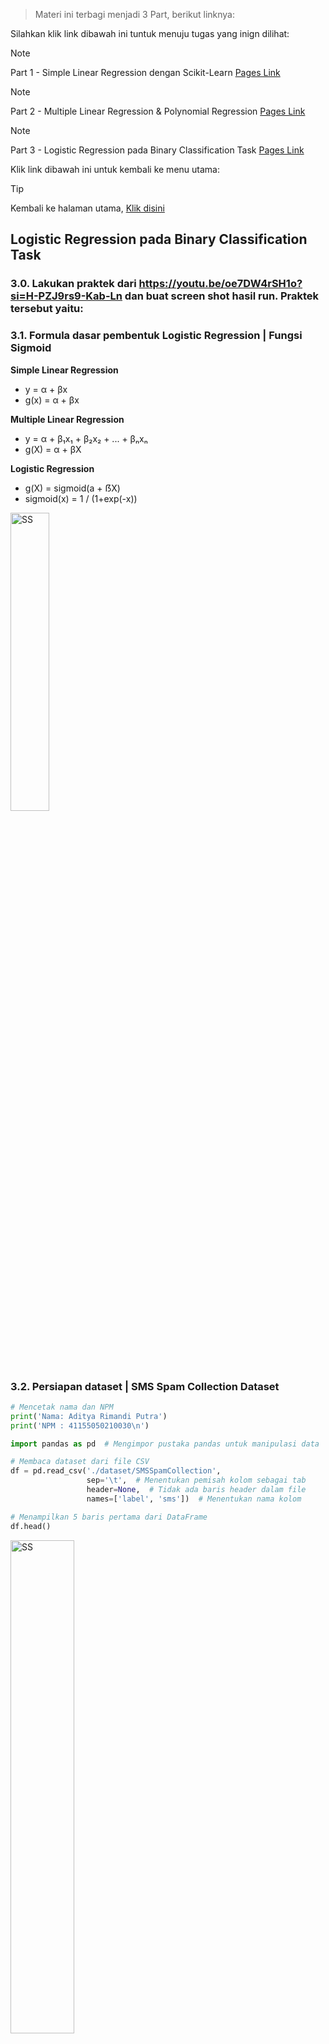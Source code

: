 
> Materi ini terbagi menjadi 3 Part, berikut linknya:

Silahkan klik link dibawah ini tuntuk menuju tugas yang inign dilihat:

> [!NOTE]
> Part 1 - Simple Linear Regression dengan Scikit-Learn [Pages Link](https://github.com/AdityaR-AI/MLC/tree/main/P2/Regresi_I.md)

> [!NOTE]
> Part 2 - Multiple Linear Regression & Polynomial Regression [Pages Link](https://github.com/AdityaR-AI/MLC/tree/main/P2/Regresi_II.md)

> [!NOTE]
> Part 3 - Logistic Regression pada Binary Classification Task [Pages Link](https://github.com/AdityaR-AI/MLC/tree/main/P2/Regresi_III.md)

Klik link dibawah ini untuk kembali ke menu utama:

> [!TIP]
> Kembali ke halaman utama, [Klik disini](https://github.com/AdityaR-AI/MLC/tree/main/)

## Logistic Regression pada Binary Classification Task

### 3.0. Lakukan praktek dari https://youtu.be/oe7DW4rSH1o?si=H-PZJ9rs9-Kab-Ln  dan buat screen shot hasil run. Praktek tersebut yaitu:

### 3.1. Formula dasar pembentuk Logistic Regression | Fungsi Sigmoid

**Simple Linear Regression**
  - y = α + βx
  - g(x) = α + βx 

**Multiple Linear Regression**
  - y = α + β₁x₁ + β₂x₂ + ... + βₙxₙ
  - g(X) = α + βX

**Logistic Regression**
  - g(X) = sigmoid(a + ẞX)
  - sigmoid(x) = 1 / (1+exp(-x))

<img src="https://raw.githubusercontent.com/AdityaR-AI/MLC/main/P2/a.png?raw=true" alt="SS" width="35%"/>

### 3.2. Persiapan dataset | SMS Spam Collection Dataset

```python
# Mencetak nama dan NPM
print('Nama: Aditya Rimandi Putra')
print('NPM : 41155050210030\n')

import pandas as pd  # Mengimpor pustaka pandas untuk manipulasi data

# Membaca dataset dari file CSV
df = pd.read_csv('./dataset/SMSSpamCollection',
                 sep='\t',  # Menentukan pemisah kolom sebagai tab
                 header=None,  # Tidak ada baris header dalam file
                 names=['label', 'sms'])  # Menentukan nama kolom

# Menampilkan 5 baris pertama dari DataFrame
df.head()
```

<img src="https://raw.githubusercontent.com/AdityaR-AI/MLC/main/P2/pics/2c1.png?raw=true" alt="SS" width="45%"/>

```python
# Menghitung jumlah setiap label (spam dan ham)
df['label'].value_counts()
```

<img src="https://raw.githubusercontent.com/AdityaR-AI/MLC/main/P2/pics/2c2.png?raw=true" alt="SS" width="28%"/>

### 3.3. Pembagian training dan testing set

```python
# Mencetak nama dan NPM
print('Nama: Aditya Rimandi Putra')
print('NPM : 41155050210030\n')

from sklearn.preprocessing import LabelBinarizer  # Mengimpor LabelBinarizer untuk mengubah label menjadi format biner
X = df['sms'].values  # Mengambil nilai SMS dari DataFrame
y = df['label'].values  # Mengambil nilai label dari DataFrame

# Membuat objek LabelBinarizer dan mengubah label menjadi format biner
lb = LabelBinarizer()
y = lb.fit_transform(y).ravel()  # Transformasi dan meratakan array hasil

# Menampilkan kelas yang ada setelah binarisasi
lb.classes_
```

<img src="https://raw.githubusercontent.com/AdityaR-AI/MLC/main/P2/pics/2c3.png?raw=true" alt="SS" width="28%"/>

```python
from sklearn.model_selection import train_test_split  # Mengimpor fungsi untuk membagi dataset
X_train, X_test, y_train, y_test = train_test_split(X, y, test_size=0.25, random_state=0)  # Membagi data menjadi set pelatihan dan pengujian

# Menampilkan data pelatihan
print(X_train, '\n')
print(y_train)
```

<img src="https://raw.githubusercontent.com/AdityaR-AI/MLC/main/P2/pics/2c4.png?raw=true" alt="SS" width="95%"/>

### 3.4. Feature extraction dengan TF-IDF

```python
# Mencetak nama dan NPM
print('Nama: Aditya Rimandi Putra')
print('NPM : 41155050210030\n')

from sklearn.feature_extraction.text import TfidfVectorizer  # Mengimpor TfidfVectorizer untuk mengubah teks menjadi representasi numerik

# Membuat objek TfidfVectorizer dengan mengabaikan kata-kata umum (stop words)
vectorizer = TfidfVectorizer(stop_words='english')

# Mengubah data pelatihan menjadi representasi TF-IDF
X_train_tfidf = vectorizer.fit_transform(X_train)

# Mengubah data pengujian menjadi representasi TF-IDF menggunakan vektor yang sama
X_test_tfidf = vectorizer.transform(X_test)

# Menampilkan representasi TF-IDF dari data pelatihan
print(X_train_tfidf)
```

<img src="https://raw.githubusercontent.com/AdityaR-AI/MLC/main/P2/pics/2c5.png?raw=true" alt="SS" width="32%"/>

### 3.5. Binary Classification dengan Logistic Regression

```python
# Mencetak nama dan NPM
print('Nama: Aditya Rimandi Putra')
print('NPM : 41155050210030\n')

from sklearn.linear_model import LogisticRegression  # Mengimpor LogisticRegression dari scikit-learn

# Membuat objek model Logistic Regression
model = LogisticRegression()

# Melatih model menggunakan data pelatihan TF-IDF dan label
model.fit(X_train_tfidf, y_train)

# Memprediksi label untuk data pengujian TF-IDF
y_pred = model.predict(X_test_tfidf)

# Menampilkan 5 prediksi pertama beserta SMS yang sesuai
for pred, sms in zip(y_pred[:5], X_test[:5]):
    print(f'PRED: {pred} SMS: {sms}\n')
```

<img src="https://raw.githubusercontent.com/AdityaR-AI/MLC/main/P2/pics/2c6.png?raw=true" alt="SS" width="95%"/>


### 3.6. Evaluation Metrics pada Binary Classification Task

> Terdiri dari

<ul>
  <li>Confusion Matrix</li>
  <li>Accuracy</li>
  <li>Precission & Recall</li>
  <li>F1 Score</li>
  <li>ROC</li>
</ul>

<strong>Dengan Terminologi Dasar</strong> 
<ul> 
  <li>True Positive (TP)</li> 
  <li>True Negative (TN)</li> 
  <li>False Positive (FP)</li> 
  <li>False Negative (FN)</li> 
</ul>

### 3.7. Pengenalan Confusion Matrix

```python
# Mencetak nama dan NPM
print('Nama: Aditya Rimandi Putra')
print('NPM : 41155050210030\n')

from sklearn.metrics import confusion_matrix  # Mengimpor fungsi confusion_matrix dari scikit-learn

# Membuat matriks kebingungan (confusion matrix) berdasarkan label sebenarnya dan prediksi
matrix = confusion_matrix(y_test, y_pred)

# Menampilkan matriks kebingungan
matrix
```

<img src="https://raw.githubusercontent.com/AdityaR-AI/MLC/main/P2/pics/2c7.png?raw=true" alt="SS" width="30%"/>

```python
# Mengambil nilai TN, FP, FN, TP dari matriks kebingungan
tn, fp, fn, tp = matrix.ravel()

# Mencetak nilai TN, FP, FN, TP
print(f'TN: {tn}')
print(f'FP: {fp}')
print(f'FN: {fn}')
print(f'TP: {tp}')
```

<img src="https://raw.githubusercontent.com/AdityaR-AI/MLC/main/P2/pics/2c8.png?raw=true" alt="SS" width="10%"/>

```python
import matplotlib.pyplot as plt  # Mengimpor pustaka matplotlib untuk visualisasi

# Menampilkan matriks kebingungan sebagai gambar
plt.matshow(matrix)  # Menggunakan matshow untuk menampilkan matriks kebingungan

plt.colorbar()  # Menambahkan bar warna untuk menunjukkan skala nilai
plt.title('Confusion Matrix')  # Menambahkan judul pada grafik
plt.ylabel('True label')  # Menambahkan label pada sumbu y
plt.xlabel('Predicted label')  # Menambahkan label pada sumbu x
plt.show()  # Menampilkan grafik
```

<img src="https://raw.githubusercontent.com/AdityaR-AI/MLC/main/P2/pics/2c9.png?raw=true" alt="SS" width="35%"/>

### 3.8. Pengenalan Accuracy Score

Accuracy (Akurasi) merupakan pengukuran proporsi prediksi yang benar dari total prediksi. Rumus akurasi adalah:

> Akurasi = TP+TN / TP+TN+FP+FN = (Jumlah prediksi benar) / (Jumlah total prediksi)

Contohnya, jika model Anda memprediksi 100 data dan 90 di antaranya benar, maka akurasinya adalah 90%.

Referensi: https://en.wikipedia.org/wiki/Accuracy_and_precision

```python
# Mencetak nama dan NPM
print('Nama: Aditya Rimandi Putra')
print('NPM : 41155050210030\n')

from sklearn.metrics import accuracy_score  # Mengimpor fungsi accuracy_score dari scikit-learn

# Menghitung dan menampilkan akurasi model
accuracy = accuracy_score(y_test, y_pred)
accuracy
```

<img src="https://raw.githubusercontent.com/AdityaR-AI/MLC/main/P2/pics/2c10.png?raw=true" alt="SS" width="25%"/>

### 3.9. Pengenalan Precision dan Recall

**Precission & Recall**

Selain menggunakan accuracy, performa dari suatu classifier umumnya juga diukur berdasarkan nilai Precission dan Recall.

Referensi: https://en.wikipedia.org/wiki/Precision_and_recall

**Precission or Positive Predictive Value (PPV)**

> Precission = TP / TP+FP

Referensi: https://en.wikipedia.org/wiki/Positive_and_negative_predictive_values

```python
# Mencetak nama dan NPM
print('Nama: Aditya Rimandi Putra')
print('NPM : 41155050210030\n')

from sklearn.metrics import precision_score  # Mengimpor fungsi precision_score dari scikit-learn

# Menghitung dan menampilkan presisi model
precision = precision_score(y_test, y_pred)
precision
```

<img src="https://raw.githubusercontent.com/AdityaR-AI/MLC/main/P2/pics/2c11.png?raw=true" alt="SS" width="25%"/>

**Recall or True Positive Rate (TPR) or Sensitivity**

> Recall = TP / TP+FN

Referensi: https://en.wikipedia.org/wiki/Sensitivity_and_specificity

```python
# Mencetak nama dan NPM
print('Nama: Aditya Rimandi Putra')
print('NPM : 41155050210030\n')

from sklearn.metrics import recall_score  # Mengimpor fungsi recall_score dari scikit-learn

# Menghitung dan menampilkan recall model
recall = recall_score(y_test, y_pred)
recall
```

<img src="https://raw.githubusercontent.com/AdityaR-AI/MLC/main/P2/pics/2c12.png?raw=true" alt="SS" width="25%"/>

### 3.10. Pengenalan F1 Score | F1 Measure

**F1-Score**

F1-score atau F1-measure adalah harmonic mean dari precission dan recall.

> F1 score = precission × recall / precission + recall

Referensi: https://en.wikipedia.org/wiki/F-score

```python
# Mencetak nama dan NPM
print('Nama: Aditya Rimandi Putra')
print('NPM : 41155050210030\n')

from sklearn.metrics import f1_score  # Mengimpor fungsi f1_score dari scikit-learn

# Menghitung dan menampilkan F1-score model
f1_score(y_test, y_pred)

```

<img src="https://raw.githubusercontent.com/AdityaR-AI/MLC/main/P2/pics/2c13.png?raw=true" alt="SS" width="25%"/>

### 3.11. Pengenalan ROC | Receiver Operating Characteristic

**ROC: Receiver Operating Characteristic**

ROC menawarkan visualisasi terhadap performa dari classifier dengan membandingkan nilai Recall (TPR) dan nilai Fallout (FPR)

> fallout = FP / TN+FP

Referensi: https://en.wikipedia.org/wiki/Receiver_operating_characteristic

<img src="https://raw.githubusercontent.com/AdityaR-AI/MLC/main/P2/b.png?raw=true" alt="SS" width="40%"/>

```python
# Mencetak nama dan NPM
print('Nama: Aditya Rimandi Putra')
print('NPM : 41155050210030\n')

from sklearn.metrics import roc_curve, auc  # Mengimpor fungsi roc_curve dan auc dari scikit-learn
import matplotlib.pyplot as plt  # Mengimpor matplotlib untuk visualisasi

# Menghitung probabilitas prediksi dari model
prob_estimates = model.predict_proba(X_test_tfidf)

# Menghitung False Positive Rate (FPR), True Positive Rate (TPR), dan threshold
fpr, tpr, threshold = roc_curve(y_test, prob_estimates[:, 1])

# Menghitung Area Under the Curve (AUC)
nilai_auc = auc(fpr, tpr)

# Memvisualisasikan ROC Curve
plt.plot(fpr, tpr, 'b', label=f'AUC={nilai_auc:.2f}')  # Plot ROC Curve
plt.plot([0, 1], [0, 1], 'r--', label='Random Classifier')  # Garis acuan untuk classifier acak
plt.title('ROC: Receiver Operating Characteristic')  # Judul plot
plt.xlabel('Fallout or False Positive Rate')  # Label sumbu X
plt.ylabel('Recall or True Positive Rate')  # Label sumbu Y
plt.legend()  # Menampilkan legenda
plt.show()  # Menampilkan plot
```

<img src="https://raw.githubusercontent.com/AdityaR-AI/MLC/main/P2/pics/2c14.png?raw=true" alt="SS" width="60%"/>

> [!TIP]
> Kembali ke halaman utama, [Klik disini](https://github.com/AdityaR-AI/MLC/tree/main/)


